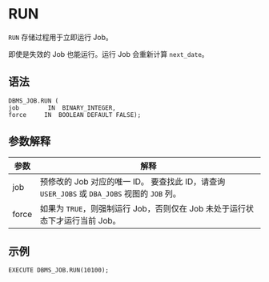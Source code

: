 RUN 
========================

`RUN` 存储过程用于立即运行 Job。

即使是失效的 Job 也能运行。运行 Job 会重新计算 `next_date`。

语法 
-----------------------

```unknow
DBMS_JOB.RUN ( 
job        IN  BINARY_INTEGER,
force     IN  BOOLEAN DEFAULT FALSE);
```



参数解释 
-------------------------



|  参数   |                                          解释                                          |
|-------|--------------------------------------------------------------------------------------|
| job   | 预修改的 Job 对应的唯一 ID。 要查找此 ID，请查询 `USER_JOBS` 或 `DBA_JOBS` 视图的 `JOB` 列。 |
| force | 如果为 `TRUE`，则强制运行 Job，否则仅在 Job 未处于运行状态下才运行当前 Job。                                     |



示例 
-----------------------

```unknow
EXECUTE DBMS_JOB.RUN(10100);
```


